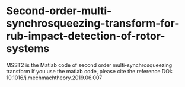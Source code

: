 # Second-order-multi-synchrosqueezing-transform-for-rub-impact-detection-of-rotor-systems
MSST2 is the Matlab code of second order multi-synchrosqueezing transform
If you use the matlab code, please cite the reference DOI: 10.1016/j.mechmachtheory.2019.06.007
